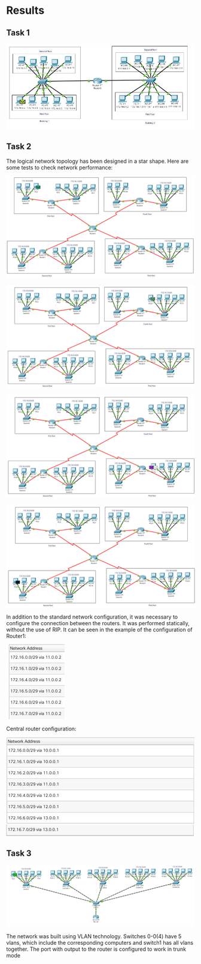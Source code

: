# Results
## Task 1
![Sreenshot](/m4/task4.2/screenshots/Photo1.gif)

## Task 2
The logical network topology has been designed in a star shape. Here are some tests to check network performance:

![Sreenshot](/m4/task4.2/screenshots/Photo2.gif)

![Sreenshot](/m4/task4.2/screenshots/Photo3.gif)

![Sreenshot](/m4/task4.2/screenshots/Photo4.gif)

![Sreenshot](/m4/task4.2/screenshots/Photo5.gif)

In addition to the standard network configuration, it was necessary to configure the connection between the routers. It was performed statically, without the use of RIP. It can be seen in the example of the configuration of Router1:

![Sreenshot](/m4/task4.2/screenshots/Picture1.jpg)

Central router configuration:

![Sreenshot](/m4/task4.2/screenshots/Picture2.jpg)
![Sreenshot](/m4/task4.2/screenshots/Picture3.jpg)

## Task 3
![Sreenshot](/m4/task4.2/screenshots/Photo6.gif)

The network was built using VLAN technology. Switches 0-0(4) have 5 vlans, which include the corresponding computers and switch1 has all vlans together. The port with output to the router is configured to work in trunk mode
